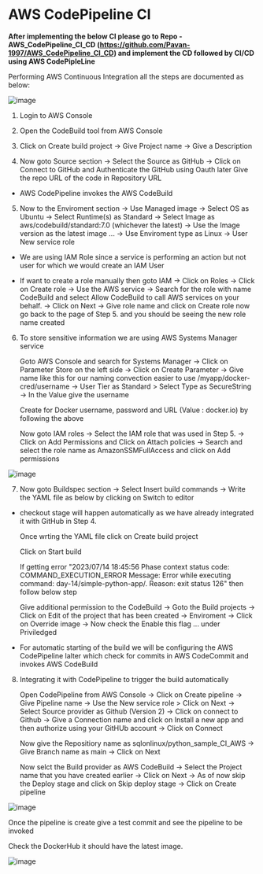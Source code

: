 # AWS CodePipeline CI 
**After implementing the below CI please go to Repo - AWS_CodePipeline_CI_CD (https://github.com/Pavan-1997/AWS_CodePipeline_CI_CD) and implement the CD followed by CI/CD using AWS CodePipleLine**

Performing AWS Continuous Integration all the steps are documented as below:
  
![image](https://github.com/Pavan-1997/AWS_CodePipeline_CI/assets/32020205/8e202156-2d1a-478d-8132-e07a04b23b1e)

1. Login to AWS Console  
    
 
2. Open the CodeBuild tool from AWS Console


3. Click on Create build project -> Give Project name -> Give a Description


4. Now goto Source section -> Select the Source as GitHub -> Click on Connect to GitHub and Authenticate the GitHub using Oauth later Give the repo URL of the code in Repository URL

- AWS CodePipeline invokes the AWS CodeBuild


5. Now to the Enviroment section -> Use Managed image -> Select OS as Ubuntu -> Select Runtime(s) as Standard -> Select Image as aws/codebuild/standard:7.0 (whichever the latest) -> Use the Image version as the latest image ... -> Use Enviroment type as Linux -> User New service role

- We are using IAM Role since a service is performing an action but not user for which we would create an IAM User

-  If want to create a role manually then goto IAM -> Click on Roles -> Click on Create role -> Use the AWS service -> Search for the role with name CodeBuild and select Allow CodeBuild to call AWS services on your behalf. -> Click on Next -> Give role name and click on Create role now go back to the page of Step 5. and you should be seeing the new role name created 


6. To store sensitive information we are using AWS Systems Manager service

    Goto AWS Console and search for Systems Manager -> Click on Parameter Store on the left side -> Click on Create Parameter -> Give name like this for our naming convection easier to use /myapp/docker-cred/username -> User Tier as Standard > Select Type as SecureString -> In the Value give the username
    
    Create for Docker username, password and URL (Value : docker.io) by following the above
    
    Now goto IAM roles -> Select the IAM role that was used in Step 5. -> Click on Add Permissions and Click on Attach policies -> Search and select the role name as AmazonSSMFullAccess and click on Add permissions

![image](https://github.com/Pavan-1997/AWS_CodePipeline_CI/assets/32020205/0e8aa04b-6d8c-485d-b84f-9da7637c0295)


7. Now goto Buildspec section -> Select Insert build commands -> Write the YAML file as below by clicking on Switch to editor

- checkout stage will happen automatically as we have already integrated it with GitHub in Step 4.

    Once wrting the YAML file click on Create build project
    
    Click on Start build 
    
    If getting error "2023/07/14 18:45:56 Phase context status code: COMMAND_EXECUTION_ERROR Message: Error while executing command: day-14/simple-python-app/. Reason: exit status 126" then follow below step
    
    Give additional permission to the CodeBuild -> Goto the Build projects -> Click on Edit of the project that has been created -> Enviroment -> Click on Override image -> Now check the Enable this flag ... under Priviledged

- For automatic starting of the build we will be configuring the AWS CodePipeline lalter which check for commits in AWS CodeCommit and invokes AWS CodeBuild


8. Integrating it with CodePipeline to trigger the build automatically

    Open CodePipeline from AWS Console -> Click on Create pipeline -> Give Pipeline name -> Use the New service role >  Click on Next -> Select Source provider as Github (Version 2) -> Click on connect to Github -> Give a Connection name and click on Install a new app and then authorize using your GitHUb account -> Click on Connect 
    
    Now give the Repositiory name as sqlonlinux/python_sample_CI_AWS -> Give Branch name as main -> Click on Next 
    
    Now selct the Build provider as AWS CodeBuild -> Select the Project name that you have created earlier -> Click on Next -> As of now skip the Deploy stage and click on Skip deploy stage -> Click on Create pipeline

![image](https://github.com/Pavan-1997/AWS_CodePipeline_CI/assets/32020205/e012de48-2c02-4651-9ca2-6c3e77cb740d)

Once the pipeline is create give a test commit and see the pipeline to be invoked 

Check the DockerHub it should have the latest image.

![image](https://github.com/Pavan-1997/AWS_CodePipeline_CI/assets/32020205/06f7d573-fb0d-4563-b089-7e153fe2f4a9)
